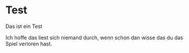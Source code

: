 # Test
Das ist ein Test

Ich hoffe das liest sich niemand durch, wenn 
schon dan wisse das du das Spiel verloren hast.
